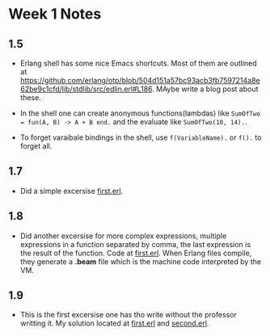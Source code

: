 # Week 1 Notes

## 1.5

* Erlang shell has some nice Emacs shortcuts. Most of them are outlined at https://github.com/erlang/otp/blob/504d151a57bc93acb3fb7597214a8e62be9c1cfd/lib/stdlib/src/edlin.erl#L186. MAybe write a blog post about these.

* In the shell one can create anonymous functions(lambdas) like `SumOfTwo = fun(A, B) -> A + B end.` and the evaluate like `SumOfTwo(10, 14).`.

* To forget varaibale bindings in the shell, use `f(VariableName).` or `f().` to forget all.

## 1.7

* Did a simple excersise [first.erl](1.7/first.erl).

## 1.8

* Did another excersise for more complex expressions, multiple expressions in a function separated by comma, the last expression is the result of the function. Code at [first.erl](1.8/first.erl). When Erlang files compile, they generate a **.beam** file which is the machine code interpreted by the VM. 

## 1.9

* This is the first excersise one has tho write without the professor writting it. My solution located at [first.erl](1.9/first.erl) and [second.erl](1.9/second.erl).
